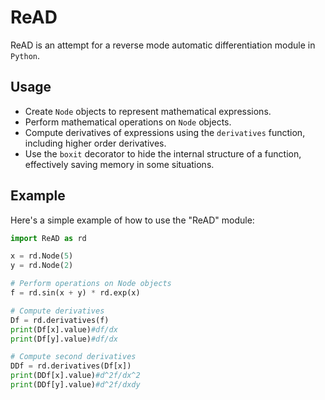 # ReAD

ReAD is an attempt for a reverse mode automatic differentiation module in `Python`. 

## Usage

- Create `Node` objects to represent mathematical expressions.
- Perform mathematical operations on `Node` objects.
- Compute derivatives of expressions using the `derivatives` function, including higher order derivatives.
- Use the `boxit` decorator to hide the internal structure of a function, effectively saving memory in some situations.


## Example

Here's a simple example of how to use the "ReAD" module:

```python
import ReAD as rd

x = rd.Node(5)
y = rd.Node(2)

# Perform operations on Node objects
f = rd.sin(x + y) * rd.exp(x)

# Compute derivatives
Df = rd.derivatives(f)
print(Df[x].value)#df/dx
print(Df[y].value)#df/dx

# Compute second derivatives
DDf = rd.derivatives(Df[x])
print(DDf[x].value)#d^2f/dx^2
print(DDf[y].value)#d^2f/dxdy
```